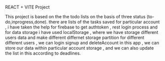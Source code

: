 REACT + VITE Project

This project is based on the the todo lists on the basis of three status (to-do,inprogress,done). there are lists of the  tasks saved for particular account , i have taken the help for firebase to get authtoken , rest login process and for data storage i have used localStorage , where we have storage different users data and make different differnet storage partition for different different users , we can login signup and deleteAccount in this app , we can store our data within particular account storage , and we can also update the list in this according to deadlines. 